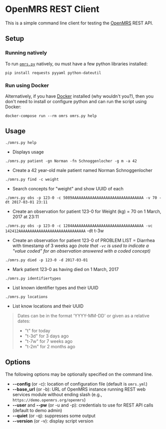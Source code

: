 OpenMRS REST Client
===================

This is a simple command line client for testing the [OpenMRS](https://openmrs.org/)
REST API.

## Setup

### Running natively

To run [`omrs.py`](omrs.py) natively, ou must have a few python libraries installed:

`pip install requests pyyaml python-dateutil`

### Run using Docker

Alternatively, if you have [Docker](https://www.docker.com/) installed (why wouldn't 
you?), then you don't need to install or configure python and can run the script using
Docker:

`docker-compose run --rm omrs omrs.py help`

## Usage

`./omrs.py help`

* Displays usage

`./omrs.py patient -gn Norman -fn Schnoggenlocher -g m -a 42`

* Create a 42 year-old male patient named Norman Schnoggenlocher

`./omrs.py find -c weight`

* Search concepts for "weight" and show UUID of each

`./omrs.py obs -p 123-0 -c 5089AAAAAAAAAAAAAAAAAAAAAAAAAAAAAAAA -v 70 -dt 2017-03-01 23:11`

* Create an observation for patient 123-0 for Weight (kg) = 70 on 1 March, 2017 at 23:11

`./omrs.py obs -p 123-0 -c 1284AAAAAAAAAAAAAAAAAAAAAAAAAAAAAAAA -vc 142412AAAAAAAAAAAAAAAAAAAAAAAAAAAAAA` -dt t-3w

* Create an observation for patient 123-0 of PROBLEM LIST = Diarrhea with timestamp of 3 weeks ago _(note that `-vc` is used to indicate a "value coded" for an observation answered with a coded concept)_

`./omrs.py died -p 123-0 -d 2017-03-01`

* Mark patient 123-0 as having died on 1 March, 2017

`./omrs.py identifiertypes`

* List known identifier types and their UUID

`./omrs.py locations`

* List know locations and their UUID

> Dates can be in the format 'YYYY-MM-DD' or given as a relative dates:
> * "t" for today
> * "t-3d" for 3 days ago
> * "t-7w" for 7 weeks ago
> * "t-2m" for 2 months ago

## Options

The following options may be optionally specified on the command line.

* **--config** (or -c): location of configuration file (default is `omrs.yml`)
* **--base_url** (or -b): URL of OpenMRS instance running REST web services module without ending slash (e.g., `https://demo.openmrs.org/openmrs`)
* **--user** and **--pw** (or -u and -p): credentials to use for REST API calls (default to demo admin)
* **--quiet** (or -q): suppresses some output
* **--version** (or -v): display script version
